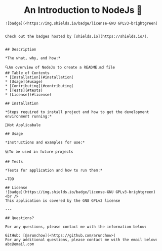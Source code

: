# <h1 align="center">An Introduction to NodeJs 👋</h1>
    ![badge](<https://img.shields.io/badge/license-GNU GPLv3-brightgreen)
  
    
    Check out the badges hosted by [shields.io](https://shields.io/).
    
    
    ## Description 
    
    *The what, why, and how:* 
    
    🔍An overview of NodeJs to create a README.md file
    ## Table of Contents
    * [Installation](#installation)
    * [Usage](#usage)
    * [Contributing](#contributing)
    * [Tests](#tests)
    * [License](#license)
    
    ## Installation
    
    *Steps required to install project and how to get the development environment running:*
    
    💾Not Applicabale
    
    ## Usage 
    
    *Instructions and examples for use:*
    
    💻To be used in future projects
    
    ## Tests
    
    *Tests for application and how to run them:*
    
    ✏️TDD
    
    ## License
    ![badge](https://img.shields.io/badge/license-GNU GPLv3-brightgreen)
    <br />
    This application is covered by the GNU GPLv3 license
    
    ---
    
    ## Questions?
    
    For any questions, please contact me with the information below:
    
    GitHub: [@arunchow](<https://github.com/arunchow>)
    For any additional questions, please contact me with the email below:
    abc@email.com
    